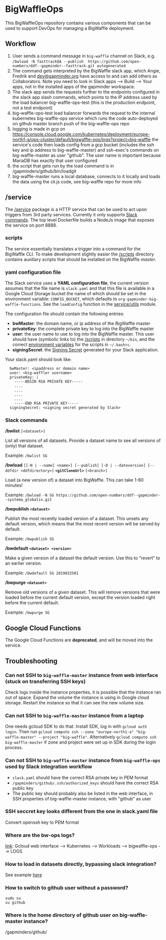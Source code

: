 # BigWaffleOps

This BigWaffleOps repository contains various components that can be used to support DevOps for managing a BigWaffle deployment.

## Workflow
1. User sends a command message in `big-waffle` channel on Slack, e.g. `/bwload -N fasttrackQA --publish  https://github.com/open-numbers/ddf--gapminder--fasttrack.git autogenerated`
2. The command gets interpreted by the BigWaffle slack app, which Angie, Fredrik and dev@gapminder.org have access to and can add others as Collaborators. Note you need to look in Slack apps --> Build --> Your apps, not in the installed apps of the gapminder workspace.
3. The slack app sends the requests further to the endpoints configured in the slack app slash commands, which points to the IP address used by the load balancer big-waffle-ops-test (this is the production endpoint, not a test endpoint)
4. big-waffle-ops-test load balancer forwards the request to the internal kubernetes big-waffle-ops service which runs the code auto-deployed on github master branch push of the big-waffle-ops repo
5. logging is made in gcp on https://console.cloud.google.com/kubernetes/deployment/europe-north1-a/ops-cluster/default/bigwaffle-ops/logs?project=big-waffle
the service's code then loads config from a gcp bucket (includes the ssh key and ip address to big-waffle-master) and ssh-exec's commands on big-waffle-master as user "github". The user name is important because MariaDB has exactly that user configured
6. the script that gets run by the load command is in /gapminders/github/bin/loadgit
7. big-waffle-master runs a local database, connects to it locally and loads the data using the cli.js code, see big-waffle repo for more info

## /service

The [/service](/service) package is a HTTP service that can be used to act upon triggers from 3rd party services. Currently it only supports [Slack commands](https://api.slack.com/slash-commands). The top level Dockerfile builds a NodeJs image that exposes the service on port 8888.

### scripts

The service essentially translates a trigger into a command for the BigWaffle CLI. To make development slightly easier the [/scripts](/scripts) directory contains auxiliary scripts that should be installed on the BigWaffle *master*.

### yaml configuration file

The Slack service uses a **YAML configuration file**, the current version assumes that the file name is `slack.yaml` and that this file is available in a Google Cloud Storage bucket the name of which should be set in the environment variable: `CONFIG_BUCKET`, which defaults to `org-gapminder-big-waffle-functions`.
See the `loadConfig` function in the [service/utils](/service/utils.js) module.

The configuration file should contain the following entries: 
- **bwMaster**: the domain name, or ip address of the BigWaffle master
- **privateKey**: the complete private key to log into the BigWaffle master
- **user**: the user name to use to log into the BigWaffle master. This user should have (symbolic links to) the [/scripts](/scripts) in directory ```~/bin```, and the correct [environment variables](big-waffle-env.sh) for the scripts in ```~/.bashrc```.
- **signingSecret**: the [Signing Secret](https://api.slack.com/docs/verifying-requests-from-slack) generated for your Slack application.

Your slack.yaml should look like:

      bwMaster: <ipaddress or domain name>
      user: <big-waffler username>
      privateKey: |
        -----BEGIN RSA PRIVATE KEY-----
        ....
        ....
        ....
        ....
        -----END RSA PRIVATE KEY-----
      signingSecret: <signing secret generated by Slack>

### Slack commands

**/bwlist** ```[<dataset>]```

List all versions of all datasets. Provide a dataset name to see all versions of (only) that dataset.

Example: `/bwlist SG`


**/bwload** ```[[-N | --name] <name>] [--publish] [-D | --dateversion] [--ddfdir <ddfdirectory>]``` **```<gitCloneUrl>```** ```[<branch>]```

Load (a new version of) a dataset into BigWaffle. This can take 1-60 minutes!

Example:  `/bwload -N SG https://github.com/open-numbers/ddf--gapminder--systema_globalis.git`


**/bwpublish ```<dataset>```**

Publish the most recently loaded version of a dataset. This unsets any default version, which means that the most recent version will be served by default.

Example: `/bwpublish SG`


**/bwdefault ```<dataset> <version>```**

Make a given version of a dataset the default version. Use this to “revert” to an earlier version.

Example: `/bwdefault SG 2019032501`


**/bwpurge ```<dataset>```**

Remove old versions of a given dataset. This will remove versions that were loaded before the current default version, except the version loaded right before the current default.

Example: `/bwpurge SG`

## Google Cloud Functions

The Google Cloud Functions are **deprecated**, and will be moved into the service. 

## Troubleshooting

### Can not SSH to `big-waffle-master` instance from web interface (stuck on transferring SSH keys)
Check logs inside the instance properties, it is possible that the instance ran out of space. 
Expand the volume the instance is using in Google cloud storage. 
Restart the instance so that it can see the new volume size. 

### Can not SSH to `big-waffle-master` instance from a laptop
One needs gcloud SDK to do that. Install SDK, log in with `gcloud auth login`. 
Then run `gcloud compute ssh --zone "europe-north1-a" "big-waffle-master" --project "big-waffle"`. 
Alternatively `gcloud compute ssh big-waffle-master` if zone and project were set up in SDK during the login process.  

### Can not SSH to `big-waffle-master` instance from `big-waffle-ops` used by Slack integration workflow
- `slack.yaml` should have the correct RSA private key in PEM format
- `/gapminders/github/.ssh/authorized_keys` should have the correct RSA public key
- The public key should probably also be listed in the web interface, in SSH properties of big-waffle-master instance, with "github" as user

### SSH seccret key looks different from the one in slack.yaml file
Convert openssh key to PEM format

### Where are the bw-ops logs?
[link](https://console.cloud.google.com/kubernetes/deployment/europe-north1-a/ops-cluster/default/bigwaffle-ops/logs?project=big-waffle): Gcloud web interface --> Kubernetes --> Workloads --> bigwaffle-ops --> LOGS

### How to load in datasets directly, bypassing slack integration?
See example [here](https://github.com/Gapminder/big-waffle/blob/production/README.md#usage)

### How to switch to github user without a password?
```
sudo su
su github
```

### Where is the home directory of github user on big-waffle-master instance?
/gapminders/github/
